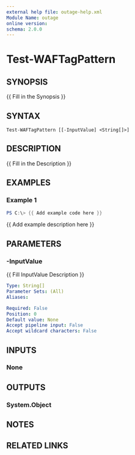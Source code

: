 ```yaml
---
external help file: outage-help.xml
Module Name: outage
online version:
schema: 2.0.0
---
```


# Test-WAFTagPattern

## SYNOPSIS
{{ Fill in the Synopsis }}

## SYNTAX

```
Test-WAFTagPattern [[-InputValue] <String[]>]
```

## DESCRIPTION
{{ Fill in the Description }}

## EXAMPLES

### Example 1
```powershell
PS C:\> {{ Add example code here }}
```

{{ Add example description here }}

## PARAMETERS

### -InputValue
{{ Fill InputValue Description }}

```yaml
Type: String[]
Parameter Sets: (All)
Aliases:

Required: False
Position: 0
Default value: None
Accept pipeline input: False
Accept wildcard characters: False
```

## INPUTS

### None
## OUTPUTS

### System.Object
## NOTES

## RELATED LINKS
